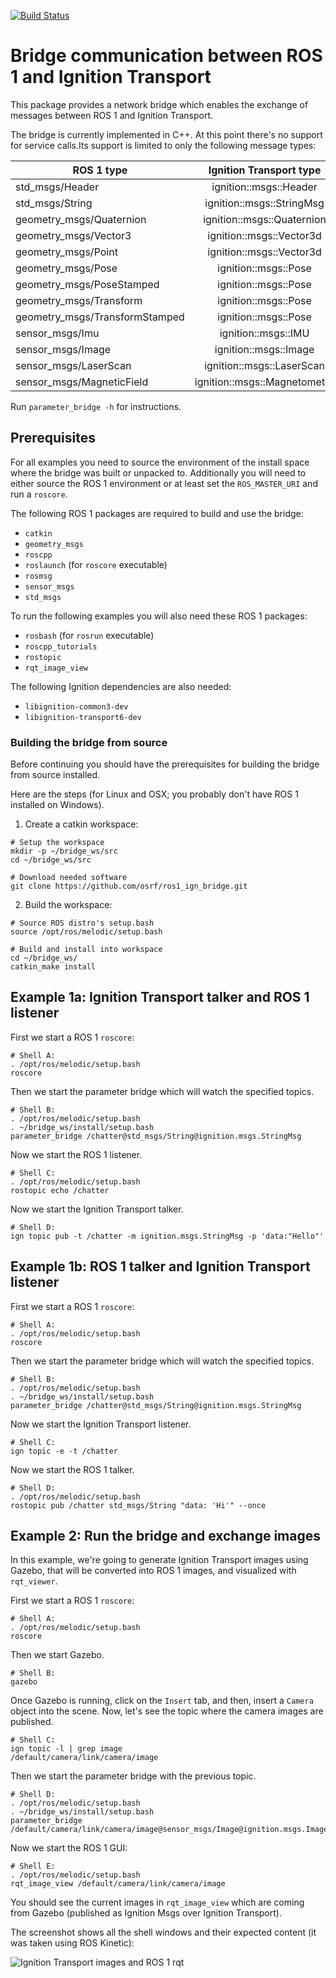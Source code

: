 [![Build Status](https://travis-ci.org/osrf/ros1_ign_bridge.svg?branch=master)](https://travis-ci.org/osrf/ros1_ign_bridge.svg?branch=master)

# Bridge communication between ROS 1 and Ignition Transport

This package provides a network bridge which enables the exchange of messages
between ROS 1 and Ignition Transport.

The bridge is currently implemented in C++. At this point there's no support for
service calls.Its support is limited to only the following message types:

| ROS 1 type                     | Ignition Transport type      |
|--------------------------------|:----------------------------:|
| std_msgs/Header                | ignition::msgs::Header       |
| std_msgs/String                | ignition::msgs::StringMsg    |
| geometry_msgs/Quaternion       | ignition::msgs::Quaternion   |
| geometry_msgs/Vector3          | ignition::msgs::Vector3d     |
| geometry_msgs/Point            | ignition::msgs::Vector3d     |
| geometry_msgs/Pose             | ignition::msgs::Pose         |
| geometry_msgs/PoseStamped      | ignition::msgs::Pose         |
| geometry_msgs/Transform        | ignition::msgs::Pose         |
| geometry_msgs/TransformStamped | ignition::msgs::Pose         |
| sensor_msgs/Imu                | ignition::msgs::IMU          |
| sensor_msgs/Image              | ignition::msgs::Image        |
| sensor_msgs/LaserScan          | ignition::msgs::LaserScan    |
| sensor_msgs/MagneticField      | ignition::msgs::Magnetometer |

Run `parameter_bridge -h` for instructions.

## Prerequisites

For all examples you need to source the environment of the install space where
the bridge was built or unpacked to.
Additionally you will need to either source the ROS 1 environment or at least
set the `ROS_MASTER_URI` and run a `roscore`.

The following ROS 1 packages are required to build and use the bridge:
* `catkin`
* `geometry_msgs`
* `roscpp`
* `roslaunch` (for `roscore` executable)
* `rosmsg`
* `sensor_msgs`
* `std_msgs`

To run the following examples you will also need these ROS 1 packages:
* `rosbash` (for `rosrun` executable)
* `roscpp_tutorials`
* `rostopic`
* `rqt_image_view`

The following Ignition dependencies are also needed:
* `libignition-common3-dev`
* `libignition-transport6-dev`

### Building the bridge from source

Before continuing you should have the prerequisites for building the bridge from
source installed.

Here are the steps (for Linux and OSX; you probably don't have ROS 1 installed
on Windows).

1. Create a catkin workspace:

```
# Setup the workspace
mkdir -p ~/bridge_ws/src
cd ~/bridge_ws/src

# Download needed software
git clone https://github.com/osrf/ros1_ign_bridge.git
```

2. Build the workspace:

```
# Source ROS distro's setup.bash
source /opt/ros/melodic/setup.bash

# Build and install into workspace
cd ~/bridge_ws/
catkin_make install
```

## Example 1a: Ignition Transport talker and ROS 1 listener

First we start a ROS 1 `roscore`:

```
# Shell A:
. /opt/ros/melodic/setup.bash
roscore
```

Then we start the parameter bridge which will watch the specified topics.

```
# Shell B:
. /opt/ros/melodic/setup.bash
. ~/bridge_ws/install/setup.bash
parameter_bridge /chatter@std_msgs/String@ignition.msgs.StringMsg
```

Now we start the ROS 1 listener.

```
# Shell C:
. /opt/ros/melodic/setup.bash
rostopic echo /chatter
```

Now we start the Ignition Transport talker.

```
# Shell D:
ign topic pub -t /chatter -m ignition.msgs.StringMsg -p 'data:"Hello"'
```

## Example 1b: ROS 1 talker and Ignition Transport listener

First we start a ROS 1 `roscore`:

```
# Shell A:
. /opt/ros/melodic/setup.bash
roscore
```

Then we start the parameter bridge which will watch the specified topics.

```
# Shell B:
. /opt/ros/melodic/setup.bash
. ~/bridge_ws/install/setup.bash
parameter_bridge /chatter@std_msgs/String@ignition.msgs.StringMsg
```

Now we start the Ignition Transport listener.

```
# Shell C:
ign topic -e -t /chatter
```

Now we start the ROS 1 talker.

```
# Shell D:
. /opt/ros/melodic/setup.bash
rostopic pub /chatter std_msgs/String "data: 'Hi'" --once
```

## Example 2: Run the bridge and exchange images

In this example, we're going to generate Ignition Transport images using Gazebo,
that will be converted into ROS 1 images, and visualized with `rqt_viewer`.

First we start a ROS 1 `roscore`:

```
# Shell A:
. /opt/ros/melodic/setup.bash
roscore
```

Then we start Gazebo.

```
# Shell B:
gazebo
```

Once Gazebo is running, click on the `Insert` tab, and then, insert a `Camera`
object into the scene. Now, let's see the topic where the camera images are
published.

```
# Shell C:
ign topic -l | grep image
/default/camera/link/camera/image
```

Then we start the parameter bridge with the previous topic.

```
# Shell D:
. /opt/ros/melodic/setup.bash
. ~/bridge_ws/install/setup.bash
parameter_bridge /default/camera/link/camera/image@sensor_msgs/Image@ignition.msgs.Image
```

Now we start the ROS 1 GUI:

```
# Shell E:
. /opt/ros/melodic/setup.bash
rqt_image_view /default/camera/link/camera/image
```

You should see the current images in `rqt_image_view` which are coming from
Gazebo (published as Ignition Msgs over Ignition Transport).

The screenshot shows all the shell windows and their expected content
(it was taken using ROS Kinetic):

![Ignition Transport images and ROS 1 rqt](images/bridge_image_exchange.png)

